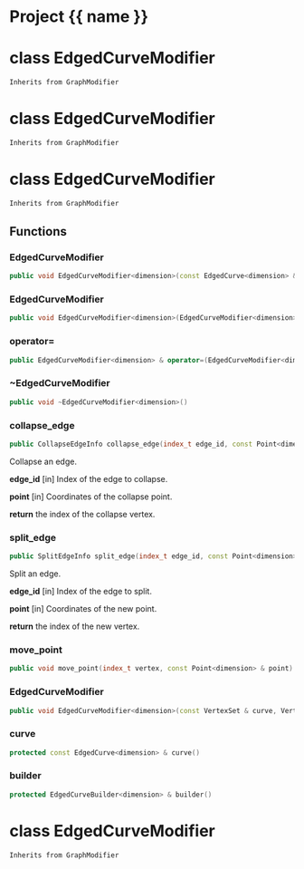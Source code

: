 <script setup>
import {useRoute} from 'vitepress'
const {path} = useRoute()
const tokens = path.split('/')
const words = tokens[2].split('-');
for (let i = 0; i < words.length; i++) {
    words[i] = words[i].charAt(0).toUpperCase() + words[i].slice(1);
    words[i] = words[i].replace('geode', 'Geode')
}
const name = words.join('-');
</script>
# Project {{ name }}

# class EdgedCurveModifier


```cpp
Inherits from GraphModifier
```



# class EdgedCurveModifier


```cpp
Inherits from GraphModifier
```



# class EdgedCurveModifier


```cpp
Inherits from GraphModifier
```



## Functions

### EdgedCurveModifier

```cpp
public void EdgedCurveModifier<dimension>(const EdgedCurve<dimension> & curve, EdgedCurveBuilder<dimension> & builder)
```


### EdgedCurveModifier

```cpp
public void EdgedCurveModifier<dimension>(EdgedCurveModifier<dimension> && other)
```


### operator=

```cpp
public EdgedCurveModifier<dimension> & operator=(EdgedCurveModifier<dimension> && other)
```


### ~EdgedCurveModifier

```cpp
public void ~EdgedCurveModifier<dimension>()
```


### collapse_edge

```cpp
public CollapseEdgeInfo collapse_edge(index_t edge_id, const Point<dimension> & point)
```


 Collapse an edge.

**edge_id** [in] Index of the edge to collapse.

**point** [in] Coordinates of the collapse point.

**return** the index of the collapse vertex.

### split_edge

```cpp
public SplitEdgeInfo split_edge(index_t edge_id, const Point<dimension> & point)
```


 Split an edge.

**edge_id** [in] Index of the edge to split.

**point** [in] Coordinates of the new point.

**return** the index of the new vertex.

### move_point

```cpp
public void move_point(index_t vertex, const Point<dimension> & point)
```


### EdgedCurveModifier

```cpp
public void EdgedCurveModifier<dimension>(const VertexSet & curve, VertexSetBuilder & builder, MeshModifierFactoryKey key)
```


### curve

```cpp
protected const EdgedCurve<dimension> & curve()
```


### builder

```cpp
protected EdgedCurveBuilder<dimension> & builder()
```




# class EdgedCurveModifier


```cpp
Inherits from GraphModifier
```



